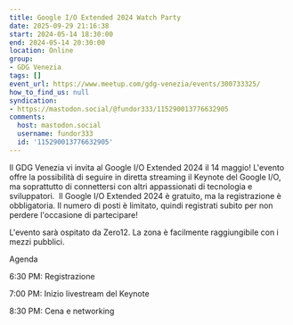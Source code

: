 ```yaml
---
title: Google I/O Extended 2024 Watch Party
date: 2025-09-29 21:16:38
start: 2024-05-14 18:30:00
end: 2024-05-14 20:30:00
location: Online
group:
- GDG Venezia
tags: []
event_url: https://www.meetup.com/gdg-venezia/events/300733325/
how_to_find_us: null
syndication:
- https://mastodon.social/@fundor333/115290013776632905
comments:
  host: mastodon.social
  username: fundor333
  id: '115290013776632905'
---
```


Il GDG Venezia vi invita al Google I/O Extended 2024 il 14 maggio! L'evento offre la possibilità di seguire in diretta streaming il Keynote del Google I/O, ma soprattutto di connettersi con altri appassionati di tecnologia e sviluppatori.&nbsp;
Il Google I/O Extended 2024 è gratuito, ma la registrazione è obbligatoria. Il numero di posti è limitato, quindi registrati subito per non perdere l'occasione di partecipare!

L'evento sarà ospitato da Zero12.
La zona è facilmente raggiungibile con i mezzi pubblici.

Agenda

6:30 PM: Registrazione

7:00 PM: Inizio livestream del Keynote

8:30 PM: Cena e networking

